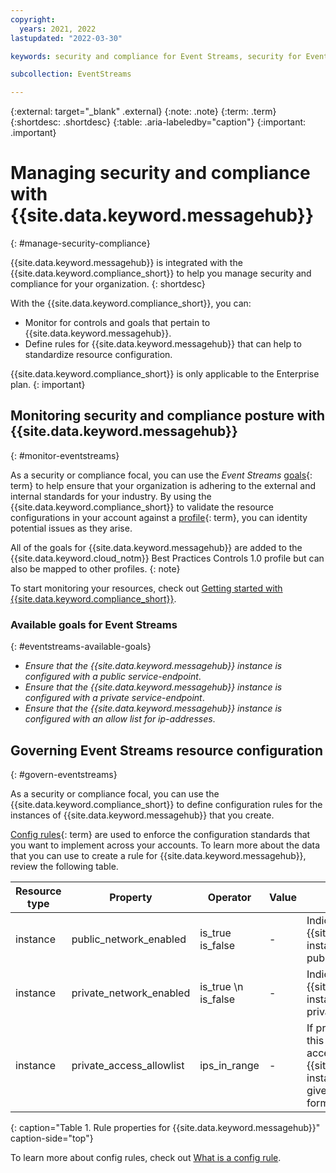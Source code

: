 ```yaml
---
copyright:
  years: 2021, 2022
lastupdated: "2022-03-30"

keywords: security and compliance for Event Streams, security for Event streams, compliance for Event Streams,

subcollection: EventStreams

---
```


{:external: target="_blank" .external}
{:note: .note}
{:term: .term}
{:shortdesc: .shortdesc}
{:table: .aria-labeledby="caption"}
{:important: .important}


# Managing security and compliance with {{site.data.keyword.messagehub}}
{: #manage-security-compliance}

<!-- Name this file `manage-scc.md` and place it in the "Enhancing security" topic group. -->

{{site.data.keyword.messagehub}} is integrated with the {{site.data.keyword.compliance_short}} to help you manage security and compliance for your organization.
{: shortdesc}

With the {{site.data.keyword.compliance_short}}, you can:

* Monitor for controls and goals that pertain to {{site.data.keyword.messagehub}}.
* Define rules for {{site.data.keyword.messagehub}} that can help to standardize resource configuration.

{{site.data.keyword.compliance_short}} is only applicable to the Enterprise plan.
{: important}

## Monitoring security and compliance posture with {{site.data.keyword.messagehub}}
{: #monitor-eventstreams}

As a security or compliance focal, you can use the *Event Streams* [goals](#x2117978){: term} to help ensure that your organization is adhering to the external and internal standards for your industry. By using the {{site.data.keyword.compliance_short}} to validate the resource configurations in your account against a [profile](#x2034950){: term}, you can identity potential issues as they arise.

All of the goals for {{site.data.keyword.messagehub}} are added to the {{site.data.keyword.cloud_notm}} Best Practices Controls 1.0 profile but can also be mapped to other profiles.
{: note}

To start monitoring your resources, check out [Getting started with {{site.data.keyword.compliance_short}}](/docs/security-compliance?topic-security-compliance-getting-started).

### Available goals for Event Streams
{: #eventstreams-available-goals}

* *Ensure that the {{site.data.keyword.messagehub}} instance is configured with a public service-endpoint*.
* *Ensure that the {{site.data.keyword.messagehub}} instance is configured with a private service-endpoint*.
* *Ensure that the {{site.data.keyword.messagehub}} instance is configured with an allow list for ip-addresses*.

## Governing Event Streams resource configuration
{: #govern-eventstreams}

As a security or compliance focal, you can use the {{site.data.keyword.compliance_short}} to define configuration rules for the instances of {{site.data.keyword.messagehub}} that you create.

[Config rules](#x3084914){: term} are used to enforce the configuration standards that you want to implement across your accounts. To learn more about the data that you can use to create a rule for {{site.data.keyword.messagehub}}, review the following table.

| Resource type | Property | Operator | Value | Description |
|---------------|----------|---------------|-------|-------------|
| instance | public_network_enabled | is_true <br>is_false | - | Indicates whether access to a {{site.data.keyword.messagehub}} instance is allowed through a public network. |
| instance | private_network_enabled | is_true   \n   is_false | - | Indicates whether access to a {{site.data.keyword.messagehub}} instance is allowed through a private network. |
| instance | private_access_allowlist | ips_in_range | - | If private networking is enabled, this property indicates whether access to a {{site.data.keyword.messagehub}} instance should be restricted to a given range of private IP CIDR formatted subnets. |
{: caption="Table 1. Rule properties for {{site.data.keyword.messagehub}}" caption-side="top"}

To learn more about config rules, check out [What is a config rule](/docs/security-compliance?topic=security-compliance-what-is-rule).
